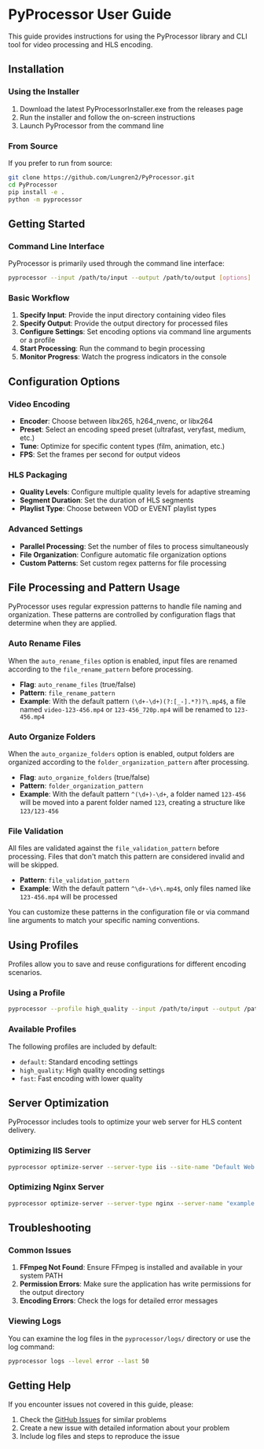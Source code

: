 # PyProcessor User Guide

This guide provides instructions for using the PyProcessor library and CLI tool for video processing and HLS encoding.

## Installation

### Using the Installer

1. Download the latest PyProcessorInstaller.exe from the releases page
2. Run the installer and follow the on-screen instructions
3. Launch PyProcessor from the command line

### From Source

If you prefer to run from source:

```bash
git clone https://github.com/Lungren2/PyProcessor.git
cd PyProcessor
pip install -e .
python -m pyprocessor
```

## Getting Started

### Command Line Interface

PyProcessor is primarily used through the command line interface:

```bash
pyprocessor --input /path/to/input --output /path/to/output [options]
```

### Basic Workflow

1. **Specify Input**: Provide the input directory containing video files
2. **Specify Output**: Provide the output directory for processed files
3. **Configure Settings**: Set encoding options via command line arguments or a profile
4. **Start Processing**: Run the command to begin processing
5. **Monitor Progress**: Watch the progress indicators in the console

## Configuration Options

### Video Encoding

- **Encoder**: Choose between libx265, h264_nvenc, or libx264
- **Preset**: Select an encoding speed preset (ultrafast, veryfast, medium, etc.)
- **Tune**: Optimize for specific content types (film, animation, etc.)
- **FPS**: Set the frames per second for output videos

### HLS Packaging

- **Quality Levels**: Configure multiple quality levels for adaptive streaming
- **Segment Duration**: Set the duration of HLS segments
- **Playlist Type**: Choose between VOD or EVENT playlist types

### Advanced Settings

- **Parallel Processing**: Set the number of files to process simultaneously
- **File Organization**: Configure automatic file organization options
- **Custom Patterns**: Set custom regex patterns for file processing

## File Processing and Pattern Usage

PyProcessor uses regular expression patterns to handle file naming and organization. These patterns are controlled by configuration flags that determine when they are applied.

### Auto Rename Files

When the `auto_rename_files` option is enabled, input files are renamed according to the `file_rename_pattern` before processing.

- **Flag**: `auto_rename_files` (true/false)
- **Pattern**: `file_rename_pattern`
- **Example**: With the default pattern `(\d+-\d+)(?:[_-].*?)?\.mp4$`, a file named `video-123-456.mp4` or `123-456_720p.mp4` will be renamed to `123-456.mp4`

### Auto Organize Folders

When the `auto_organize_folders` option is enabled, output folders are organized according to the `folder_organization_pattern` after processing.

- **Flag**: `auto_organize_folders` (true/false)
- **Pattern**: `folder_organization_pattern`
- **Example**: With the default pattern `^(\d+)-\d+`, a folder named `123-456` will be moved into a parent folder named `123`, creating a structure like `123/123-456`

### File Validation

All files are validated against the `file_validation_pattern` before processing. Files that don't match this pattern are considered invalid and will be skipped.

- **Pattern**: `file_validation_pattern`
- **Example**: With the default pattern `^\d+-\d+\.mp4$`, only files named like `123-456.mp4` will be processed

You can customize these patterns in the configuration file or via command line arguments to match your specific naming conventions.

## Using Profiles

Profiles allow you to save and reuse configurations for different encoding scenarios.

### Using a Profile

```bash
pyprocessor --profile high_quality --input /path/to/input --output /path/to/output
```

### Available Profiles

The following profiles are included by default:

- `default`: Standard encoding settings
- `high_quality`: High quality encoding settings
- `fast`: Fast encoding with lower quality

## Server Optimization

PyProcessor includes tools to optimize your web server for HLS content delivery.

### Optimizing IIS Server

```bash
pyprocessor optimize-server --server-type iis --site-name "Default Web Site" --video-path "C:\inetpub\wwwroot\media"
```

### Optimizing Nginx Server

```bash
pyprocessor optimize-server --server-type nginx --server-name "example.com" --output-path "/etc/nginx/sites-available/media.conf"
```

## Troubleshooting

### Common Issues

1. **FFmpeg Not Found**: Ensure FFmpeg is installed and available in your system PATH
2. **Permission Errors**: Make sure the application has write permissions for the output directory
3. **Encoding Errors**: Check the logs for detailed error messages

### Viewing Logs

You can examine the log files in the `pyprocessor/logs/` directory or use the log command:

```bash
pyprocessor logs --level error --last 50
```

## Getting Help

If you encounter issues not covered in this guide, please:

1. Check the [GitHub Issues](https://github.com/Lungren2/PyProcessor/issues) for similar problems
2. Create a new issue with detailed information about your problem
3. Include log files and steps to reproduce the issue
